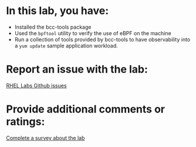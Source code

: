 # In this lab, you have:

* Installed the bcc-tools package
* Used the `bpftool` utility to verify the use of eBPF on the machine
* Run a collection of tools provided by bcc-tools to have observability into a `yum update` sample application workload.

# Report an issue with the lab:
[RHEL Labs Github issues](https://github.com/rhel-labs/learn-katacoda/issues)


# Provide additional comments or ratings:
[Complete a survey about the lab](https://forms.gle/vipkbKFYcKx9YYSs6)


